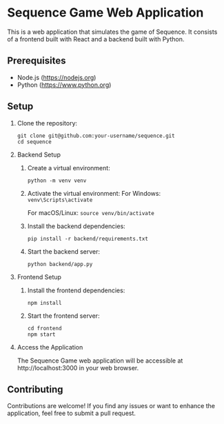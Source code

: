 
# Sequence Game Web Application

This is a web application that simulates the game of Sequence. It consists of a frontend built with React and a backend built with Python.

## Prerequisites

- Node.js (https://nodejs.org)
- Python (https://www.python.org)

## Setup

1. Clone the repository:
    ```
   git clone git@github.com:your-username/sequence.git
   cd sequence
   ```

2. Backend Setup

   1. Create a virtual environment:
        ```
        python -m venv venv
        ```
   2. Activate the virtual environment:
        For Windows:
            ```
            venv\Scripts\activate
            ```
    
        For macOS/Linux:
            ```
            source venv/bin/activate
            ```
    3. Install the backend dependencies:
        ```
        pip install -r backend/requirements.txt
        ```
    4. Start the backend server:
        ```
        python backend/app.py
        ```
3. Frontend Setup

    1. Install the frontend dependencies:
        ```
        npm install
        ```
    2. Start the frontend server:
        ```
        cd frontend
        npm start
        ```
4. Access the Application

    The Sequence Game web application will be accessible at http://localhost:3000 in your web browser.

## Contributing
Contributions are welcome! If you find any issues or want to enhance the application, feel free to submit a pull request.


